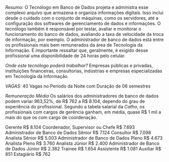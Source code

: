 *Resumo:*
O Tecnólogo em Banco de Dados projeta e administra esse complexo arquivo que armazena e organiza informações digitais. Isso inclui desde o cuidado com o conjunto de máquinas, como os servidores, até a configuração dos softwares de gerenciamento de dados e informações. O tecnólogo também é responsável por testar, avaliar e monitorar o funcionamento do banco de dados, avaliando a taxa de velocidade da troca de informação, por exemplo. O administrador de banco de dados está entre os profissionais mais bem remunerados da área de Tecnologia da Informação. É importante ressaltar que, geralmente, é exigido desse profissional uma disponibilidade de 24 horas pelo celular.

*Onde este tecnólogo poderá trabalhar?*
Empresas públicas e privadas, instituições financeiras, consultorias, indústrias e empresas especializadas em Tecnologia da Informação.

*VAGAS:*
40 Vagas no Período da Noite com Duração de 06 semestres

*Remuneração Média*
Os salários dos administradores de banco de dados podem variar 963,52%, de R$ 762 a R$ 8.104, dependo do grau de experiência do profissional. Segundo a tabela salarial da _Catho_, os profissionais com cargos de gerência ganham, em média, quase R$ 1 mil a mais do que os com cargo de coordenação.

Gerente	R$  8.104
Coordenador, Supervisor ou Chefe	R$  7.693
Administrador de Banco de Dados Sênior	 R$  7.124
Consultor	 R$  7.098
Analista Sênior	 R$  5.003
Administrador de Banco de Dados Pleno	 R$  4.673
Analista Pleno	 R$  3.760
Analista Júnior	 R$  2.400
Administrador de Banco de Dados Júnior	 R$  2.382
Trainee	 R$  1.654
Assistente	 R$  1.081
Auxiliar	 R$  851
Estagiário	 R$  762
